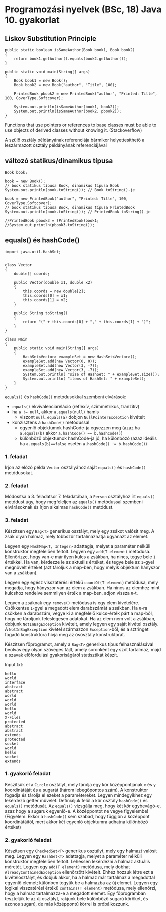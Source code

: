 # Programozási nyelvek (BSc, 18) Java 10. gyakorlat



## Liskov Substitution Principle

~~~{.java}
public static boolean isSameAuthor(Book book1, Book book2)
{
    return book1.getAuthor().equals(book2.getAuthor());
}

public static void main(String[] args)
{
    Book book1 = new Book();
    Book book2 = new Book("author", "Title", 100);

    PrintedBook pbook2 = new PrintedBook("author", "Printed: Title", 100, CoverType.Softcover);

    System.out.println(isSameAuthor(book1, book2));
    System.out.println(isSameAuthor(book2, pbook2));
}
~~~

Functions that use pointers or references to base classes must be able to use objects of derived classes without knowing it. (Stackoverflow)

A szülő osztály példányának referenciája bármikor helyettesíthető a leszármazott osztály példányának referenciájával

## változó statikus/dinamikus típusa

~~~{.java}
Book book;

book = new Book();
// book statikus típusa Book, dinamikus típusa Book
System.out.println(book.toString()); // Book toString()-je

book = new PrintedBook("author", "Printed: Title", 100, CoverType.Softcover);
// book statikus típusa Book, dinamikus típusa PrintedBook
System.out.println(book.toString()); // PrintedBook toString()-je

//PrintedBook pbook3 = (PrintedBook)book1;
//System.out.println(pbook3.toString());
~~~

## equals() és hashCode()

~~~{.java}
import java.util.HashSet;


class Vector
{
    double[] coords;

    public Vector(double x1, double x2)
    {
        this.coords = new double[2];
        this.coords[0] = x1;
        this.coords[1] = x2;
    }

    public String toString()
    {
        return "(" + this.coords[0] + "," + this.coords[1] + ")";
    }
}

class Main
{
    public static void main(String[] args)
    {
        HashSet<Vector> exampleSet = new HashSet<Vector>();
        exampleSet.add(new Vector(0, 0));
        exampleSet.add(new Vector(3, -7));
        exampleSet.add(new Vector(3, -7));
        System.out.println( "size of HashSet: " + exampleSet.size());
        System.out.println( "items of HashSet: " + exampleSet);
    }
}
~~~

`equals()` és `hashCode()` metódusokkal szembeni elvárások:

- `equals()` ekvivalenciareláció (reflexív, szimmetrikus, tranzitív)
- ha `a != null`, akkor `a.equals(null)` hamis
    - viszont `null.equals(a)` dobjon `NullPointerException` kivételt
- konzisztens a `hashCode()` metódussal
    - egyenlő objektumok hashCode-ja egyezzen meg
      (azaz ha `a.equals(b)` akkor `a.hashCode() == b.hashCode()`)
    - különböző objektumok hashCode-ja jó, ha különböző
      (azaz ideális ha `a.equals(b)==false` esetén `a.hashCode() != b.hashCode()`)

### 1. feladat

Írjon az előző példa `Vector` osztályához saját `equals()` és `hashCode()` metódusokat.

### 2. feladat

Módosítsa a 3. feladatsor 7. feladatában, a `Person` osztályhoz írt `equals()` metódust úgy, hogy megfeleljen az `equals()` metódussal szembeni elvárásoknak és írjon alkalmas `hashCode()` metódust.

### 3. feladat

Készítsen egy `Bag<T>` generikus osztályt, mely egy zsákot valósít meg. A zsák olyan halmaz, mely többször tartalmazhatja ugyanazt az elemet.

Legyen egy `HashMap<T, Integer>` adattagja, melyet a paraméter nélküli
konstruktor megfelelően feltölt. Legyen egy `add(T element)` metódusa. Ellenőrizze, hogy van-e már ilyen kulcs a zsákban, ha nincs, tegye bele `1` értékkel. Ha van, kérdezze le az aktuális értéket, és tegye bele az `1`-gyel megnövelt értéket (azt tároljuk a map-ben, hogy melyik objektum hányszor van a zsákban).

Legyen egy egész visszatérési értékű `countOf(T element`) metódusa, mely megadja, hogy hányszor van az elem a zsákban. Ha nincs az elemhez mint kulcshoz rendelve semmilyen érték a map-ben, adjon vissza `0`-t.

Legyen a zsáknak egy `remove()` metódusa is egy elem kivételére. Csökkentse `1`-gyel a megadott elem darabszámát a zsákban. Ha `0`-ra csökken a darabszám, vegye ki a megfelelő kulcs-érték párt a map-ből, hogy ne tároljunk feleslegesen adatokat. Ha az elem nem volt a zsákban, dobjunk `NotInBagException` kivételt, amely legyen egy saját kivétel osztály. A `NotInBagException` kivétel származzon `Exception`-ből, és a sztringet fogadó konstruktora hívja meg az ősösztály konstruktorát.

Készítsen főprogramot, amely a `Bag<T>` generikus típus felhasználásával beolvas egy olyan szöveges fájlt, amely soronként egy szót tartalmaz, majd a szavak előfordulási gyakoriságáról statisztikát készít.

Input.txt:

```
hello
world
interface
abstract
abstract
world
world
world
hello
world
X-Files
protected
abstract
abstract
extends
protected
socket
world
hello
socket
extends
```

### 1. gyakorló feladat

Készítsük el a `Circle` osztályt, mely tárolja egy kör középpontjának `x` és `y` koordinátáját és a sugarát (három lebegőpontos szám). A konstruktor fogadja és tárolja el ezeket a paramétereket. Legyen mindegyikhez egy lekérdező getter művelet. Definiáljuk felül a kör osztály `hashCode()` és `equals()` metódusát. Az `equals()` vizsgálja meg, hogy két kör egybevágó-e, azaz hogy a sugaruk egyenlő-e. A középpontot ne vegye figyelembe! (Figyelem: Ekkor a `hashCode()` sem szabad, hogy függjön a középpont koordinátáitól, mert akkor két egyenlő objektumra adhatna különböző értéket)

### 2. gyakorló feladat

Készítsen egy `CheckedSet<T>` generikus osztályt, mely egy halmazt valósít meg. Legyen egy `HashSet<T>` adattagja, melyet a paraméter nélküli konstruktor megfelelően feltölt. Lehessen lekérdezni a halmaz aktuális méretét. Legyen egy `add(T element)` metódusa, mely dobhat `AlreadyContainedException` ellenőrzött kivételt. Ehhez hozzuk létre ezt a kivételosztályt, és dobjuk akkor, ha a halmaz már tartalmaz a megadottal egyenlő elemet; különben tegyük be a halmazba az új elemet. Legyen egy logikai visszatérési értékű `contains(T element)` metódusa, mely ellenőrzi, hogy a halmaz tartalmazza-e a megadott elemet. Egy főprogramban teszteljük le az új osztályt, rakjunk bele különböző sugarú köröket, és azonos sugarú, de más középpontú körrel is próbálkozzunk.

